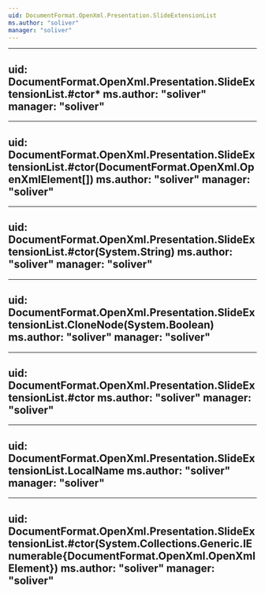 ```yaml
---
uid: DocumentFormat.OpenXml.Presentation.SlideExtensionList
ms.author: "soliver"
manager: "soliver"
---
```


---
uid: DocumentFormat.OpenXml.Presentation.SlideExtensionList.#ctor*
ms.author: "soliver"
manager: "soliver"
---

---
uid: DocumentFormat.OpenXml.Presentation.SlideExtensionList.#ctor(DocumentFormat.OpenXml.OpenXmlElement[])
ms.author: "soliver"
manager: "soliver"
---

---
uid: DocumentFormat.OpenXml.Presentation.SlideExtensionList.#ctor(System.String)
ms.author: "soliver"
manager: "soliver"
---

---
uid: DocumentFormat.OpenXml.Presentation.SlideExtensionList.CloneNode(System.Boolean)
ms.author: "soliver"
manager: "soliver"
---

---
uid: DocumentFormat.OpenXml.Presentation.SlideExtensionList.#ctor
ms.author: "soliver"
manager: "soliver"
---

---
uid: DocumentFormat.OpenXml.Presentation.SlideExtensionList.LocalName
ms.author: "soliver"
manager: "soliver"
---

---
uid: DocumentFormat.OpenXml.Presentation.SlideExtensionList.#ctor(System.Collections.Generic.IEnumerable{DocumentFormat.OpenXml.OpenXmlElement})
ms.author: "soliver"
manager: "soliver"
---
